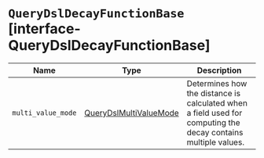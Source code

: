 # `QueryDslDecayFunctionBase` [interface-QueryDslDecayFunctionBase]

| Name | Type | Description |
| - | - | - |
| `multi_value_mode` | [QueryDslMultiValueMode](./QueryDslMultiValueMode.md) | Determines how the distance is calculated when a field used for computing the decay contains multiple values. |
